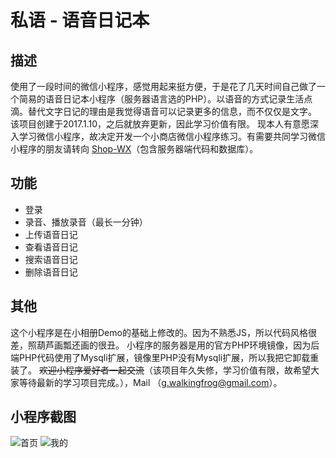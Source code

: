 # 私语 - 语音日记本
## 描述
使用了一段时间的微信小程序，感觉用起来挺方便，于是花了几天时间自己做了一个简易的语音日记本小程序（服务器语言选的PHP）。以语音的方式记录生活点滴。替代文字日记的理由是我觉得语音可以记录更多的信息，而不仅仅是文字。
该项目创建于2017.1.10，之后就放弃更新，因此学习价值有限。
现本人有意愿深入学习微信小程序，故决定开发一个小商店微信小程序练习。有需要共同学习微信小程序的朋友请转向 [Shop-WX](https://github.com/WalkingFrog/Shop-WX)（包含服务器端代码和数据库）。
## 功能
- 登录
- 录音、播放录音（最长一分钟）
- 上传语音日记
- 查看语音日记
- 搜索语音日记
- 删除语音日记


## 其他
这个小程序是在小相册Demo的基础上修改的。因为不熟悉JS，所以代码风格很差，照葫芦画瓢还画的很丑。
小程序的服务器是用的官方PHP环境镜像，因为后端PHP代码使用了Mysqli扩展，镜像里PHP没有Mysqli扩展，所以我把它卸载重装了。
~~欢迎小程序爱好者一起交流~~（该项目年久失修，学习价值有限，故希望大家等待最新的学习项目完成。），Mail （g.walkingfrog@gmail.com）。

## 小程序截图
![首页](https://github.com/WalkingFrog/SiYu-WX/blob/master/other/page1.png)
![我的](https://github.com/WalkingFrog/SiYu-WX/blob/master/other/page2.png)